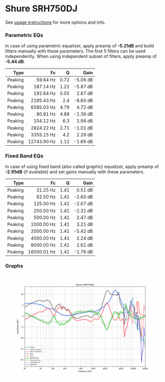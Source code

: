 # Shure SRH750DJ
See [usage instructions](https://github.com/jaakkopasanen/AutoEq#usage) for more options and info.

### Parametric EQs
In case of using parametric equalizer, apply preamp of **-5.21dB** and build filters manually
with these parameters. The first 5 filters can be used independently.
When using independent subset of filters, apply preamp of **-5.44 dB**.

| Type    | Fc          |    Q | Gain     |
|--------:|------------:|-----:|---------:|
| Peaking | 59.64 Hz    | 0.72 | -5.06 dB |
| Peaking | 187.14 Hz   | 1.21 | -5.87 dB |
| Peaking | 192.64 Hz   | 0.05 | 2.87 dB  |
| Peaking | 2185.43 Hz  | 2.4  | -8.60 dB |
| Peaking | 6585.03 Hz  | 4.79 | 4.72 dB  |
| Peaking | 80.81 Hz    | 4.88 | -1.36 dB |
| Peaking | 104.12 Hz   | 6.3  | 1.98 dB  |
| Peaking | 2824.22 Hz  | 2.71 | -1.01 dB |
| Peaking | 3355.15 Hz  | 4.2  | 2.29 dB  |
| Peaking | 12743.90 Hz | 1.12 | -1.69 dB |

### Fixed Band EQs
In case of using fixed band (also called graphic) equalizer, apply preamp of **-2.95dB**
(if available) and set gains manually with these parameters.

| Type    | Fc          |    Q | Gain     |
|--------:|------------:|-----:|---------:|
| Peaking | 31.25 Hz    | 1.41 | 0.51 dB  |
| Peaking | 62.50 Hz    | 1.41 | -2.60 dB |
| Peaking | 125.00 Hz   | 1.41 | -2.07 dB |
| Peaking | 250.00 Hz   | 1.41 | -2.31 dB |
| Peaking | 500.00 Hz   | 1.41 | 2.47 dB  |
| Peaking | 1000.00 Hz  | 1.41 | 3.21 dB  |
| Peaking | 2000.00 Hz  | 1.41 | -5.42 dB |
| Peaking | 4000.00 Hz  | 1.41 | 2.24 dB  |
| Peaking | 8000.00 Hz  | 1.41 | 1.61 dB  |
| Peaking | 16000.01 Hz | 1.41 | -1.76 dB |

### Graphs
![](./Shure%20SRH750DJ.png)